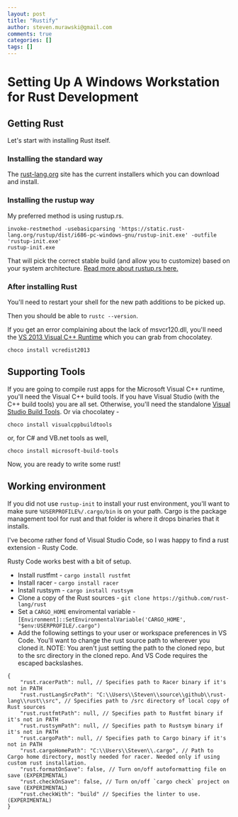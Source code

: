 ```yaml
---
layout: post
title: "Rustify"
author: steven.murawski@gmail.com
comments: true
categories: []
tags: []
---
```


# Setting Up A Windows Workstation for Rust Development

## Getting Rust

Let's start with installing Rust itself.

### Installing the standard way

The [rust-lang.org](https://www.rust-lang.org/en-US/downloads.html) site has the current installers which you can download and install.

### Installing the rustup way

My preferred method is using rustup.rs.

```
invoke-restmethod -usebasicparsing 'https://static.rust-lang.org/rustup/dist/i686-pc-windows-gnu/rustup-init.exe' -outfile 'rustup-init.exe'
rustup-init.exe
```

That will pick the correct stable build (and allow you to customize) based on your system architecture.  [Read more about rustup.rs here.](https://github.com/rust-lang-nursery/rustup.rs)

### After installing Rust

You'll need to restart your shell for the new path additions to be picked up.

Then you should be able to `rustc --version`.

If you get an error complaining about the lack of msvcr120.dll, you'll need the [VS 2013 Visual C++ Runtime](https://www.microsoft.com/en-us/download/details.aspx?id=40784) which you can grab from chocolatey.

```
choco install vcredist2013
```

##  Supporting Tools

If you are going to compile rust apps for the Microsoft Visual C++ runtime, you'll need the Visual C++ build tools.  If you have Visual Studio (with the C++ build tools) you are all set.  Otherwise, you'll need the standalone [Visual Studio Build Tools](https://www.microsoft.com/en-us/download/details.aspx?id=48159).  Or via chocolatey - 

```
choco install visualcppbuildtools
```

or, for C# and VB.net tools as well, 

```
choco install microsoft-build-tools
```

Now, you are ready to write some rust!

## Working environment

If you did not use `rustup-init` to install your rust environment, you'll want to make sure `%USERPROFILE%/.cargo/bin` is on your path.  Cargo is the package management tool for rust and that folder is where it drops binaries that it installs.

I've become rather fond of Visual Studio Code, so I was happy to find a rust extension - Rusty Code.

Rusty Code works best with a bit of setup.  

* Install rustfmt -  `cargo install rustfmt`
* Install racer - `cargo install racer`
* Install rustsym - `cargo install rustsym`
* Clone a copy of the Rust sources - `git clone https://github.com/rust-lang/rust`
* Set a `CARGO_HOME` enviromental variable - `[Environment]::SetEnvironmentalVariable('CARGO_HOME', "$env:USERPROFILE/.cargo")`
* Add the following settings to your user or workspace preferences in VS Code.  You'll want to change the rust source path to wherever you cloned it.  NOTE: You aren't just setting the path to the cloned repo, but to the src directory in the cloned repo.  And VS Code requires the escaped backslashes.

```
{
    "rust.racerPath": null, // Specifies path to Racer binary if it's not in PATH
    "rust.rustLangSrcPath": "C:\\Users\\Steven\\source\\github\\rust-lang\\rust\\src", // Specifies path to /src directory of local copy of Rust sources
    "rust.rustfmtPath": null, // Specifies path to Rustfmt binary if it's not in PATH
    "rust.rustsymPath": null, // Specifies path to Rustsym binary if it's not in PATH
    "rust.cargoPath": null, // Specifies path to Cargo binary if it's not in PATH
    "rust.cargoHomePath": "C:\\Users\\Steven\\.cargo", // Path to Cargo home directory, mostly needed for racer. Needed only if using custom rust installation.
    "rust.formatOnSave": false, // Turn on/off autoformatting file on save (EXPERIMENTAL)
    "rust.checkOnSave": false, // Turn on/off `cargo check` project on save (EXPERIMENTAL)
    "rust.checkWith": "build" // Specifies the linter to use. (EXPERIMENTAL)
}
```